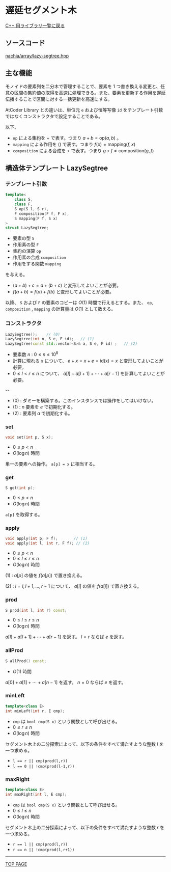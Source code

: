 # 遅延セグメント木

[C++ 用ライブラリ一覧に戻る](../index.md)

## ソースコード

[nachia/array/lazy-segtree.hpp](https://github.com/NachiaVivias/cp-library/blob/main/Cpp/Include/nachia/array/lazy-segtree.hpp)

## 主な機能

モノイドの要素列を二分木で管理することで、要素を 1 つ書き換える変更と、任意の区間の集約値の取得を高速に処理できる。また、要素を更新する作用を遅延伝播することで区間に対する一括更新を高速にする。

AtCoder Library との違いは、単位元 `e` および恒等写像 `id` をテンプレート引数ではなくコンストラクタで設定することである。

以下、

* `op` による集約を $+$ で表す。つまり $a+b=\text{op}(a,b)$ 。
* `mapping` による作用を $()$ で表す。つまり $f(x)=\text{mapping}(f,x)$
* `composition` による合成を $\circ$ で表す。つまり $g\circ f = \text{composition}(g,f)$

## 構造体テンプレート LazySegtree

### テンプレート引数

```c++
template<
    class S,
    class F,
    S op(S l, S r),
    F composition(F f, F x),
    S mapping(F f, S x)
>
struct LazySegtree;
```

* 要素の型 `S`
* 作用素の型 `F`
* 集約の演算 `op`
* 作用素の合成 `composition`
* 作用をする関数 `mapping`

を与える。

* $(a+b)+c = a+(b+c)$ と変形してよいことが必要。
* $f(a+b)=f(a)+f(b)$ と変形してよいことが必要。

以降、 `S` および `F` の要素のコピーは $O(1)$ 時間で行えるとする。また、 `op`, `composition` , `mapping` の計算量は $O(1)$ として数える。

### コンストラクタ

```c++
LazySegtree();    // (0)
LazySegtree(int n, S e, F id);   // (1)
LazySegtree(const std::vector<S>& a, S e, F id) ;   // (2)
```

* 要素数 $n$ : $0 \leq n \leq 10^8$
* 計算に現れる $x$ について、 $e+x=x+e=\text{id(x)}=x$ と変形してよいことが必要。
* $0 \leq l \lt r \leq n$ について、 $a[l]+a[l+1]+\cdots +a[r-1]$ を計算してよいことが必要。

--

* (0) : ダミーを構築する。このインスタンスでは操作をしてはいけない。
* (1) : $n$ 要素を $e$ で初期化する。
* (2) : 要素列 $a$ で初期化する。

### set

```c++
void set(int p, S x);
```

* $0 \leq p \lt n$
* $O( \log n )$ 時間

単一の要素への操作。 `a[p] = x` に相当する。

### get

```c++
S get(int p);
```

* $0 \leq p \lt n$
* $O( \log n )$ 時間

`a[p]` を取得する。

### apply

```c++
void apply(int p, F f);       // (1)
void apply(int l, int r, F f); // (2)
```

* $0 \leq p \lt n$
* $0 \leq l \leq r \leq n$
* $O( \log n )$ 時間

(1) : $a[p]$ の値を $f(a[p])$ で置き換える。

(2) : $i=l,l+1,\ldots ,r-1$ について、 $a[i]$ の値を $f(a[i])$ で置き換える。

### prod

```c++
S prod(int l, int r) const;
```

* $0 \leq l \leq r \leq n$
* $O( \log n )$ 時間

$a[l]+a[l+1]+\cdots +a[r-1]$ を返す。 $l=r$ ならば $e$ を返す。

### allProd

```c++
S allProd() const;
```

* $O(1)$ 時間

$a[0]+a[1]+\cdots +a[n-1]$ を返す。 $n=0$ ならば $e$ を返す。

### minLeft

```c++
template<class E>
int minLeft(int r, E cmp);
```

* `cmp` は `bool cmp(S x)` という関数として呼び出せる。
* $0 \leq r \leq n$
* $O( \log n )$ 時間

セグメント木上の二分探索によって、以下の条件をすべて満たすような整数 $l$ を一つ求める。

* `l == r || cmp(prod(l,r))`
* `l == 0 || !cmp(prod(l-1,r))`

### maxRight

```c++
template<class E>
int maxRight(int l, E cmp);
```

* `cmp` は `bool cmp(S x)` という関数として呼び出せる。
* $0 \leq l \leq n$
* $O( \log n )$ 時間

セグメント木上の二分探索によって、以下の条件をすべて満たすような整数 $r$ を一つ求める。

* `r == l || cmp(prod(l,r))`
* `r == n || !cmp(prod(l,r+1))`

---

[TOP PAGE](https://nachiavivias.github.io/cp-library/)


<script type="text/x-mathjax-config">MathJax.Hub.Config({tex2jax:{inlineMath:[['\$','\$']],processEscapes:true},CommonHTML: {matchFontHeight:false}});</script>
<script type="text/javascript" async src="https://cdnjs.cloudflare.com/ajax/libs/mathjax/2.7.1/MathJax.js?config=TeX-MML-AM_CHTML"></script>
